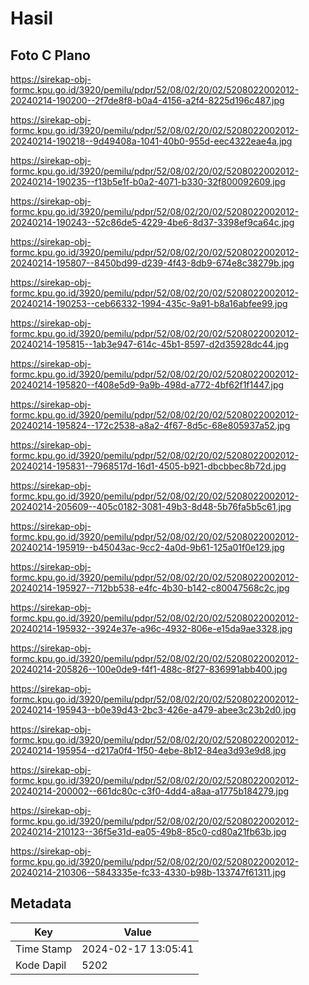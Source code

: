 # Hasil

## Foto C Plano

https://sirekap-obj-formc.kpu.go.id/3920/pemilu/pdpr/52/08/02/20/02/5208022002012-20240214-190200--2f7de8f8-b0a4-4156-a2f4-8225d196c487.jpg

https://sirekap-obj-formc.kpu.go.id/3920/pemilu/pdpr/52/08/02/20/02/5208022002012-20240214-190218--9d49408a-1041-40b0-955d-eec4322eae4a.jpg

https://sirekap-obj-formc.kpu.go.id/3920/pemilu/pdpr/52/08/02/20/02/5208022002012-20240214-190235--f13b5e1f-b0a2-4071-b330-32f800092609.jpg

https://sirekap-obj-formc.kpu.go.id/3920/pemilu/pdpr/52/08/02/20/02/5208022002012-20240214-190243--52c86de5-4229-4be6-8d37-3398ef9ca64c.jpg

https://sirekap-obj-formc.kpu.go.id/3920/pemilu/pdpr/52/08/02/20/02/5208022002012-20240214-195807--8450bd99-d239-4f43-8db9-674e8c38279b.jpg

https://sirekap-obj-formc.kpu.go.id/3920/pemilu/pdpr/52/08/02/20/02/5208022002012-20240214-190253--ceb66332-1994-435c-9a91-b8a16abfee99.jpg

https://sirekap-obj-formc.kpu.go.id/3920/pemilu/pdpr/52/08/02/20/02/5208022002012-20240214-195815--1ab3e947-614c-45b1-8597-d2d35928dc44.jpg

https://sirekap-obj-formc.kpu.go.id/3920/pemilu/pdpr/52/08/02/20/02/5208022002012-20240214-195820--f408e5d9-9a9b-498d-a772-4bf62f1f1447.jpg

https://sirekap-obj-formc.kpu.go.id/3920/pemilu/pdpr/52/08/02/20/02/5208022002012-20240214-195824--172c2538-a8a2-4f67-8d5c-68e805937a52.jpg

https://sirekap-obj-formc.kpu.go.id/3920/pemilu/pdpr/52/08/02/20/02/5208022002012-20240214-195831--7968517d-16d1-4505-b921-dbcbbec8b72d.jpg

https://sirekap-obj-formc.kpu.go.id/3920/pemilu/pdpr/52/08/02/20/02/5208022002012-20240214-205609--405c0182-3081-49b3-8d48-5b76fa5b5c61.jpg

https://sirekap-obj-formc.kpu.go.id/3920/pemilu/pdpr/52/08/02/20/02/5208022002012-20240214-195919--b45043ac-9cc2-4a0d-9b61-125a01f0e129.jpg

https://sirekap-obj-formc.kpu.go.id/3920/pemilu/pdpr/52/08/02/20/02/5208022002012-20240214-195927--712bb538-e4fc-4b30-b142-c80047568c2c.jpg

https://sirekap-obj-formc.kpu.go.id/3920/pemilu/pdpr/52/08/02/20/02/5208022002012-20240214-195932--3924e37e-a96c-4932-806e-e15da9ae3328.jpg

https://sirekap-obj-formc.kpu.go.id/3920/pemilu/pdpr/52/08/02/20/02/5208022002012-20240214-205826--100e0de9-f4f1-488c-8f27-836991abb400.jpg

https://sirekap-obj-formc.kpu.go.id/3920/pemilu/pdpr/52/08/02/20/02/5208022002012-20240214-195943--b0e39d43-2bc3-426e-a479-abee3c23b2d0.jpg

https://sirekap-obj-formc.kpu.go.id/3920/pemilu/pdpr/52/08/02/20/02/5208022002012-20240214-195954--d217a0f4-1f50-4ebe-8b12-84ea3d93e9d8.jpg

https://sirekap-obj-formc.kpu.go.id/3920/pemilu/pdpr/52/08/02/20/02/5208022002012-20240214-200002--661dc80c-c3f0-4dd4-a8aa-a1775b184279.jpg

https://sirekap-obj-formc.kpu.go.id/3920/pemilu/pdpr/52/08/02/20/02/5208022002012-20240214-210123--36f5e31d-ea05-49b8-85c0-cd80a21fb63b.jpg

https://sirekap-obj-formc.kpu.go.id/3920/pemilu/pdpr/52/08/02/20/02/5208022002012-20240214-210306--5843335e-fc33-4330-b98b-133747f61311.jpg


## Metadata

| Key        | Value               |
| ---------- | ------------------- |
| Time Stamp | 2024-02-17 13:05:41 |
| Kode Dapil | 5202                |



